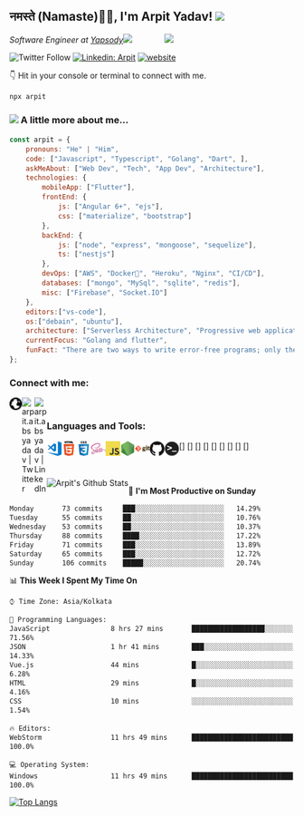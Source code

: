 <h2>नमस्ते (Namaste)🙏🏻, I'm Arpit Yadav!   <img src="https://media.giphy.com/media/12oufCB0MyZ1Go/giphy.gif" width="50"></h2>

<img align='right' src="https://media.giphy.com/media/M9gbBd9nbDrOTu1Mqx/giphy.gif" width="230">
<p><em>Software Engineer at <a href="http://www.yapsody.com">Yapsody</a><img src="https://media.giphy.com/media/WUlplcMpOCEmTGBtBW/giphy.gif" width="30">
</em></p>

![Twitter Follow](https://img.shields.io/twitter/follow/misteranmol?label=Follow)
[![Linkedin: Arpit](https://img.shields.io/badge/-anmol-blue?style=flat-square&logo=Linkedin&logoColor=white&link=https://www.linkedin.com/in/arpitabsyadav/)](https://www.linkedin.com/in/anmol-p-singh/)
[![website](https://img.shields.io/badge/Website-46a2f1.svg?&style=flat-square&logo=Google-Chrome&logoColor=white&link=https://arpit-absyadav.github.io/)](https://arpit-absyadav.github.io)

👇 Hit in your console or terminal to connect with me.

```bash
npx arpit
```

### <img src="https://media.giphy.com/media/VgCDAzcKvsR6OM0uWg/giphy.gif" width="50"> A little more about me...

```javascript
const arpit = {
    pronouns: "He" | "Him",
    code: ["Javascript", "Typescript", "Golang", "Dart", ],
    askMeAbout: ["Web Dev", "Tech", "App Dev", "Architecture"],
    technologies: {
        mobileApp: ["Flutter"],
        frontEnd: {
            js: ["Angular 6+", "ejs"],
            css: ["materialize", "bootstrap"]
        },
        backEnd: {
            js: ["node", "express", "mongoose", "sequelize"],
            ts: ["nestjs"]
        },
        devOps: ["AWS", "Docker🐳", "Heroku", "Nginx", "CI/CD"],
        databases: ["mongo", "MySql", "sqlite", "redis"],
        misc: ["Firebase", "Socket.IO"]
    },
    editors:["vs-code"],
    os:["debain", "ubuntu"],
    architecture: ["Serverless Architecture", "Progressive web applications", "Single page applications"],
    currentFocus: "Golang and flutter",
    funFact: "There are two ways to write error-free programs; only the third one works"
};
```
### Connect with me:

[<img align="left" alt="arpit.absyadav.com" width="22px" src="https://raw.githubusercontent.com/iconic/open-iconic/master/svg/globe.svg" />][website]
[<img align="left" alt="arpit.absyadav | Twitter" width="22px" src="https://cdn.jsdelivr.net/npm/simple-icons@v3/icons/twitter.svg" />][twitter]
[<img align="left" alt="arpit.absyadav | LinkedIn" width="22px" src="https://cdn.jsdelivr.net/npm/simple-icons@v3/icons/linkedin.svg" />][linkedin]

<br />

### Languages and Tools:

[<img align="left" alt="Visual Studio Code" width="26px" src="https://raw.githubusercontent.com/github/explore/80688e429a7d4ef2fca1e82350fe8e3517d3494d/topics/visual-studio-code/visual-studio-code.png" />]
[<img align="left" alt="HTML5" width="26px" src="https://raw.githubusercontent.com/github/explore/80688e429a7d4ef2fca1e82350fe8e3517d3494d/topics/html/html.png" />]
[<img align="left" alt="CSS3" width="26px" src="https://raw.githubusercontent.com/github/explore/80688e429a7d4ef2fca1e82350fe8e3517d3494d/topics/css/css.png" />]
[<img align="left" alt="Sass" width="26px" src="https://raw.githubusercontent.com/github/explore/80688e429a7d4ef2fca1e82350fe8e3517d3494d/topics/sass/sass.png" />]
[<img align="left" alt="JavaScript" width="26px" src="https://raw.githubusercontent.com/github/explore/80688e429a7d4ef2fca1e82350fe8e3517d3494d/topics/javascript/javascript.png" />]
[<img align="left" alt="Node.js" width="26px" src="https://raw.githubusercontent.com/github/explore/80688e429a7d4ef2fca1e82350fe8e3517d3494d/topics/nodejs/nodejs.png" />]
[<img align="left" alt="Git" width="26px" src="https://raw.githubusercontent.com/github/explore/80688e429a7d4ef2fca1e82350fe8e3517d3494d/topics/git/git.png" />]
[<img align="left" alt="GitHub" width="26px" src="https://raw.githubusercontent.com/github/explore/78df643247d429f6cc873026c0622819ad797942/topics/github/github.png" />]
[<img align="left" alt="HTML5" width="26px" src="https://raw.githubusercontent.com/github/explore/80688e429a7d4ef2fca1e82350fe8e3517d3494d/topics/terminal/terminal.png" />]

<br />
<br />

<img align="left" alt="Arpit's Github Stats" src="https://github-readme-stats.vercel.app/api?username=arpit-absyadav&show_icons=true&hide_border=true" />

[website]: https://arpit.absyadav.github.io
[twitter]: https://twitter.com/arpit.absyadv
[linkedin]: https://linkedin.com/in/arpit.absyadav


📅 **I'm Most Productive on Sunday**

```text
Monday       73 commits     ███░░░░░░░░░░░░░░░░░░░░░░   14.29%
Tuesday      55 commits     ██░░░░░░░░░░░░░░░░░░░░░░░   10.76%
Wednesday    53 commits     ██░░░░░░░░░░░░░░░░░░░░░░░   10.37%
Thursday     88 commits     ████░░░░░░░░░░░░░░░░░░░░░   17.22%
Friday       71 commits     ███░░░░░░░░░░░░░░░░░░░░░░   13.89%
Saturday     65 commits     ███░░░░░░░░░░░░░░░░░░░░░░   12.72%
Sunday       106 commits    █████░░░░░░░░░░░░░░░░░░░░   20.74%

```


📊 **This Week I Spent My Time On**

```text
⌚︎ Time Zone: Asia/Kolkata

💬 Programming Languages:
JavaScript               8 hrs 27 mins       ██████████████████░░░░░░░   71.56%
JSON                     1 hr 41 mins        ███░░░░░░░░░░░░░░░░░░░░░░   14.33%
Vue.js                   44 mins             █░░░░░░░░░░░░░░░░░░░░░░░░   6.28%
HTML                     29 mins             █░░░░░░░░░░░░░░░░░░░░░░░░   4.16%
CSS                      10 mins             ░░░░░░░░░░░░░░░░░░░░░░░░░   1.54%

🔥 Editors:
WebStorm                 11 hrs 49 mins      █████████████████████████   100.0%

💻 Operating System:
Windows                  11 hrs 49 mins      █████████████████████████   100.0%

```
[![Top Langs](https://github-readme-stats.vercel.app/api/top-langs/?username=arpit-absyadav&layout=compact)](https://github.com/anuraghazra/github-readme-stats)

